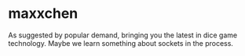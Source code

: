 # maxxchen
As suggested by popular demand, bringing you the latest in dice game technology. Maybe we learn something about sockets in the process. 
